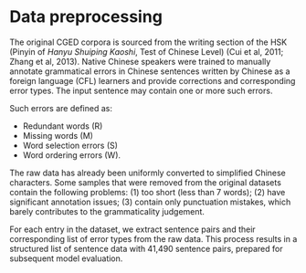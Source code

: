 # Data preprocessing

The original CGED corpora is sourced from the writing section of the HSK (Pinyin of *Hanyu Shuiping Kaoshi*, Test of Chinese Level) (Cui et al, 2011; Zhang et al, 2013). Native Chinese speakers were trained to manually annotate grammatical errors in Chinese sentences written by Chinese as a foreign language (CFL) learners and provide corrections and corresponding error types. The input sentence may contain one or more such errors. 

Such errors are defined as: 
-	Redundant words (R)
-	Missing words (M)
-	Word selection errors (S)
-	Word ordering errors (W). 

The raw data has already been uniformly converted to simplified Chinese characters. Some samples that were removed from the original datasets contain the following problems: (1) too short (less than 7 words); (2) have significant annotation issues; (3) contain only punctuation mistakes, which barely contributes to the grammaticality judgement.  

For each entry in the dataset, we extract sentence pairs and their corresponding list of error types  from the raw data. This process results in a structured list of sentence data with 41,490 sentence pairs, prepared for subsequent model evaluation.
